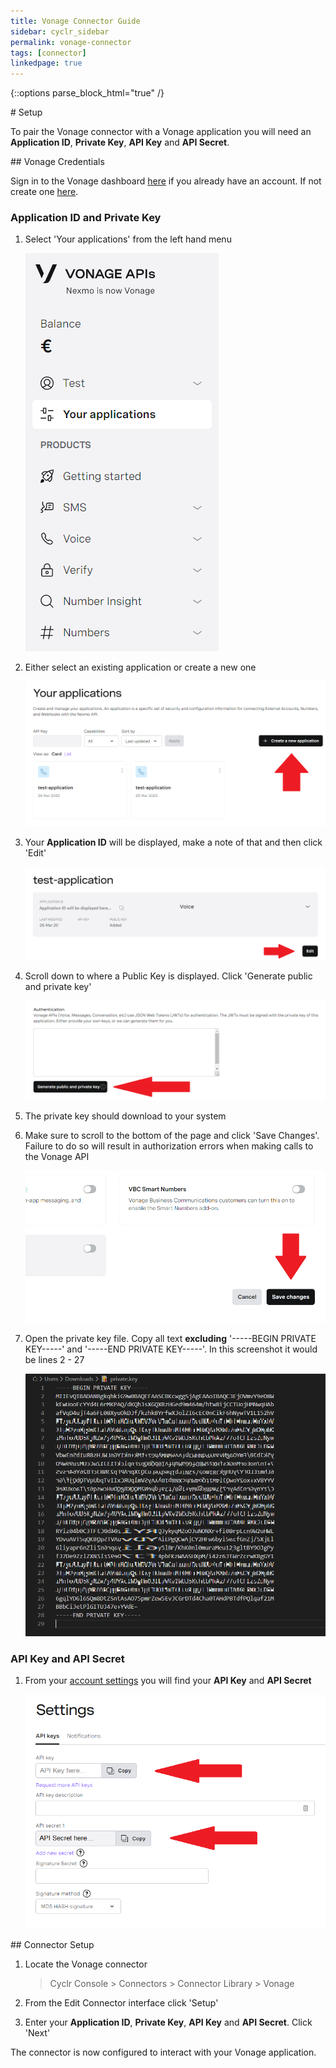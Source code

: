 ```yaml
---
title: Vonage Connector Guide
sidebar: cyclr_sidebar
permalink: vonage-connector
tags: [connector]
linkedpage: true
---
```

{::options parse_block_html="true" /}
<section class="card">
# Setup

To pair the Vonage connector with a Vonage application you will need an **Application ID**, **Private Key**, **API Key** and **API Secret**.


</section>
<section class="card">
## Vonage Credentials

Sign in to the Vonage dashboard [here](https://dashboard.nexmo.com/sign-in) if you already have an account. If not create one [here](https://dashboard.nexmo.com/sign-up).

### Application ID and Private Key

1. Select 'Your applications' from the left hand menu

   ![vonage dashboard](./images/vonage_dashboard_1.png)

2. Either select an existing application or create a new one

   ![vonage dashboard](./images/vonage_dashboard_2.png)

3. Your **Application ID** will be displayed, make a note of that and then click 'Edit'

   ![vonage dashboard](./images/vonage_dashboard_3.png)

4. Scroll down to where a Public Key is displayed. Click 'Generate public and private key'

   ![vonage dashboard](./images/vonage_dashboard_4.png)

5. The private key should download to your system

6. Make sure to scroll to the bottom of the page and click 'Save Changes'. Failure to do so will result in authorization errors when making calls to the Vonage API

   ![vonage dashboard](./images/vonage_dashboard_5.png)

7. Open the private key file. Copy all text **excluding** '-----BEGIN PRIVATE KEY-----' and '-----END PRIVATE KEY-----'. In this screenshot it would be lines 2 - 27

   ![vonage dashboard](./images/vonage_dashboard_6.png)

### API Key and API Secret

1. From your [account settings](https://dashboard.nexmo.com/settings) you will find your **API Key** and **API Secret**

   ![vonage dashboard](./images/vonage_dashboard_7.png)


</section>
<section class="card">
## Connector Setup

1. Locate the Vonage connector

   > Cyclr Console > Connectors > Connector Library > Vonage

2. From the Edit Connector interface click 'Setup'

3. Enter your **Application ID**, **Private Key**, **API Key** and **API Secret**. Click 'Next'

The connector is now configured to interact with your Vonage application.


</section>
